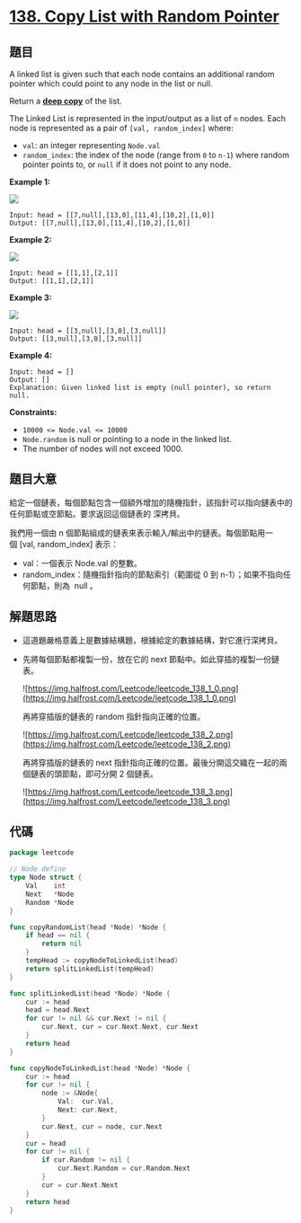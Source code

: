 # [138. Copy List with Random Pointer](https://leetcode.com/problems/copy-list-with-random-pointer/)

## 題目

A linked list is given such that each node contains an additional random pointer which could point to any node in the list or null.

Return a **[deep copy](https://en.wikipedia.org/wiki/Object_copying#Deep_copy)** of the list.

The Linked List is represented in the input/output as a list of `n` nodes. Each node is represented as a pair of `[val, random_index]` where:

- `val`: an integer representing `Node.val`
- `random_index`: the index of the node (range from `0` to `n-1`) where random pointer points to, or `null` if it does not point to any node.

**Example 1:**

![](https://assets.leetcode.com/uploads/2019/12/18/e1.png)

```
Input: head = [[7,null],[13,0],[11,4],[10,2],[1,0]]
Output: [[7,null],[13,0],[11,4],[10,2],[1,0]]

```

**Example 2:**

![](https://assets.leetcode.com/uploads/2019/12/18/e2.png)

```
Input: head = [[1,1],[2,1]]
Output: [[1,1],[2,1]]

```

**Example 3:**

![](https://assets.leetcode.com/uploads/2019/12/18/e3.png)

```
Input: head = [[3,null],[3,0],[3,null]]
Output: [[3,null],[3,0],[3,null]]

```

**Example 4:**

```
Input: head = []
Output: []
Explanation: Given linked list is empty (null pointer), so return null.

```

**Constraints:**

- `10000 <= Node.val <= 10000`
- `Node.random` is null or pointing to a node in the linked list.
- The number of nodes will not exceed 1000.

## 題目大意

給定一個鏈表，每個節點包含一個額外增加的隨機指針，該指針可以指向鏈表中的任何節點或空節點。要求返回這個鏈表的 深拷貝。

我們用一個由 n 個節點組成的鏈表來表示輸入/輸出中的鏈表。每個節點用一個 [val, random_index] 表示：

- val：一個表示 Node.val 的整數。
- random_index：隨機指針指向的節點索引（範圍從 0 到 n-1）；如果不指向任何節點，則為  null 。

## 解題思路

- 這道題嚴格意義上是數據結構題，根據給定的數據結構，對它進行深拷貝。
- 先將每個節點都複製一份，放在它的 next 節點中。如此穿插的複製一份鏈表。

    ![https://img.halfrost.com/Leetcode/leetcode_138_1_0.png](https://img.halfrost.com/Leetcode/leetcode_138_1_0.png)

    再將穿插版的鏈表的 random 指針指向正確的位置。

    ![https://img.halfrost.com/Leetcode/leetcode_138_2.png](https://img.halfrost.com/Leetcode/leetcode_138_2.png)

    再將穿插版的鏈表的 next 指針指向正確的位置。最後分開這交織在一起的兩個鏈表的頭節點，即可分開 2 個鏈表。

    ![https://img.halfrost.com/Leetcode/leetcode_138_3.png](https://img.halfrost.com/Leetcode/leetcode_138_3.png)

## 代碼

```go
package leetcode

// Node define
type Node struct {
	Val    int
	Next   *Node
	Random *Node
}

func copyRandomList(head *Node) *Node {
	if head == nil {
		return nil
	}
	tempHead := copyNodeToLinkedList(head)
	return splitLinkedList(tempHead)
}

func splitLinkedList(head *Node) *Node {
	cur := head
	head = head.Next
	for cur != nil && cur.Next != nil {
		cur.Next, cur = cur.Next.Next, cur.Next
	}
	return head
}

func copyNodeToLinkedList(head *Node) *Node {
	cur := head
	for cur != nil {
		node := &Node{
			Val:  cur.Val,
			Next: cur.Next,
		}
		cur.Next, cur = node, cur.Next
	}
	cur = head
	for cur != nil {
		if cur.Random != nil {
			cur.Next.Random = cur.Random.Next
		}
		cur = cur.Next.Next
	}
	return head
}
```